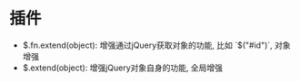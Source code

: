 # 插件

- $.fn.extend(object): 增强通过jQuery获取对象的功能, 比如 `$("#id")`, 对象增强
- $.extend(object): 增强jQuery对象自身的功能, 全局增强

